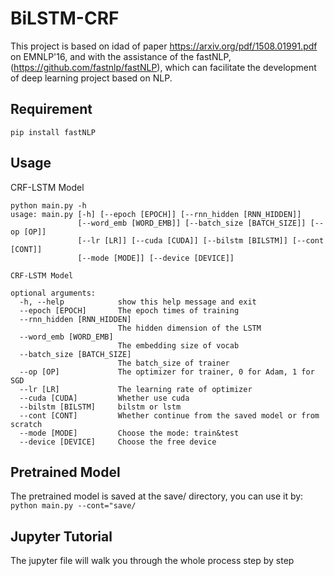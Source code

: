 # BiLSTM-CRF
This project is based on idad of paper https://arxiv.org/pdf/1508.01991.pdf on EMNLP'16, and with the assistance of the fastNLP, (https://github.com/fastnlp/fastNLP), which can facilitate the development of deep learning project based on NLP. 


## Requirement

```pip install fastNLP```

## Usage
CRF-LSTM Model

```
python main.py -h
usage: main.py [-h] [--epoch [EPOCH]] [--rnn_hidden [RNN_HIDDEN]]
               [--word_emb [WORD_EMB]] [--batch_size [BATCH_SIZE]] [--op [OP]]
               [--lr [LR]] [--cuda [CUDA]] [--bilstm [BILSTM]] [--cont [CONT]]
               [--mode [MODE]] [--device [DEVICE]]

CRF-LSTM Model

optional arguments:
  -h, --help            show this help message and exit
  --epoch [EPOCH]       The epoch times of training
  --rnn_hidden [RNN_HIDDEN]
                        The hidden dimension of the LSTM
  --word_emb [WORD_EMB]
                        The embedding size of vocab
  --batch_size [BATCH_SIZE]
                        The batch_size of trainer
  --op [OP]             The optimizer for trainer, 0 for Adam, 1 for SGD
  --lr [LR]             The learning rate of optimizer
  --cuda [CUDA]         Whether use cuda
  --bilstm [BILSTM]     bilstm or lstm
  --cont [CONT]         Whether continue from the saved model or from scratch
  --mode [MODE]         Choose the mode: train&test
  --device [DEVICE]     Choose the free device
```

## Pretrained Model
The pretrained model is saved at the save/ directory, you can use it by:
```python main.py --cont="save/```

## Jupyter Tutorial
The jupyter file will walk you through the whole process step by step


